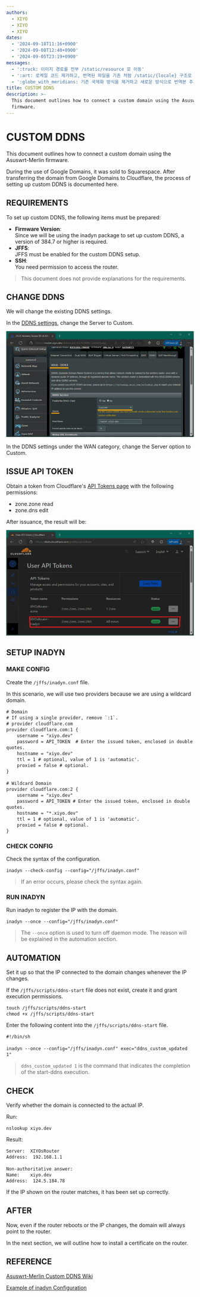 ```yaml
---
authors:
  - XIYO
  - XIYO
  - XIYO
dates:
  - '2024-09-18T11:16+0900'
  - '2024-09-08T12:40+0900'
  - '2024-09-05T23:19+0900'
messages:
  - ':truck: 이미지 경로를 전부 /static/resource 로 이동'
  - ':art: 로케일 코드 제거하고, 번역된 파일을 기존 처럼 /static/{locale} 구조로 저장'
  - ':globe_with_meridians: 기존 국제화 방식을 제거하고 새로운 방식으로 번역본 추가'
title: CUSTOM DDNS
description: >-
  This document outlines how to connect a custom domain using the Asuswrt-Merlin
  firmware.
---
```

# CUSTOM DDNS

This document outlines how to connect a custom domain using the Asuswrt-Merlin firmware.

During the use of Google Domains, it was sold to Squarespace. After transferring the domain from Google Domains to Cloudflare, the process of setting up custom DDNS is documented here.

## REQUIREMENTS

To set up custom DDNS, the following items must be prepared:

- **Firmware Version**: \
  Since we will be using the inadyn package to set up custom DDNS, a version of 384.7 or higher is required.
- **JFFS**: \
  JFFS must be enabled for the custom DDNS setup.
- **SSH**: \
  You need permission to access the router.

> This document does not provide explanations for the requirements.

## CHANGE DDNS

We will change the existing DDNS settings.

In the [DDNS settings](https://router.xiyo.dev/Advanced_ASUSDDNS_Content.asp), change the Server to Custom.

![Change DDNS Options](/static/resources/custom-ddns-20240918105845255.png)

In the DDNS settings under the WAN category, change the Server option to Custom.

## ISSUE API TOKEN

Obtain a token from Cloudflare's [API Tokens page](https://dash.cloudflare.com/profile/api-tokens) with the following permissions:

- zone.zone read
- zone.dns edit

After issuance, the result will be:

![Token Issuance Result](/static/resources/custom-ddns-20240918105908541.png)

## SETUP INADYN

### MAKE CONFIG

Create the `/jffs/inadyn.conf` file.

In this scenario, we will use two providers because we are using a wildcard domain.

```shell
# Domain
# If using a single provider, remove `:1`.
# provider cloudflare.com
provider cloudflare.com:1 {
    username = "xiyo.dev"
    password = API_TOKEN  # Enter the issued token, enclosed in double quotes.
    hostname = "xiyo.dev"
    ttl = 1 # optional, value of 1 is 'automatic'.
    proxied = false # optional.
}

# Wildcard Domain
provider cloudflare.com:2 {
    username = "xiyo.dev"
    password = API_TOKEN # Enter the issued token, enclosed in double quotes.
    hostname = "*.xiyo.dev"
    ttl = 1 # optional, value of 1 is 'automatic'.
    proxied = false # optional.
}
```

### CHECK CONFIG

Check the syntax of the configuration.

```shell
inadyn --check-config --config="/jffs/inadyn.conf"
```

> If an error occurs, please check the syntax again.

### RUN INADYN

Run inadyn to register the IP with the domain.

```shell
inadyn --once --config="/jffs/inadyn.conf"
```

> The `--once` option is used to turn off daemon mode. The reason will be explained in the automation section.

## AUTOMATION

Set it up so that the IP connected to the domain changes whenever the IP changes.

If the `/jffs/scripts/ddns-start` file does not exist, create it and grant execution permissions.

```shell
touch /jffs/scripts/ddns-start
chmod +x /jffs/scripts/ddns-start
```

Enter the following content into the `/jffs/scripts/ddns-start` file.

```shell
#!/bin/sh

inadyn --once --config="/jffs/inadyn.conf" exec="ddns_custom_updated 1"
```

> `ddns_custom_updated 1` is the command that indicates the completion of the start-ddns execution.

## CHECK

Verify whether the domain is connected to the actual IP.

Run:

```shell
nslookup xiyo.dev
```

Result:

```text
Server:  XIYOsRouter
Address:  192.168.1.1

Non-authoritative answer:
Name:    xiyo.dev
Address:  124.5.184.78
```

If the IP shown on the router matches, it has been set up correctly.

## AFTER

Now, even if the router reboots or the IP changes, the domain will always point to the router.

In the next section, we will outline how to install a certificate on the router.

## REFERENCE

[Asuswrt-Merlin Custom DDNS Wiki](https://github.com/RMerl/asuswrt-merlin.ng/wiki/DDNS-services)

[Example of inadyn Configuration](https://github.com/troglobit/inadyn#example)


